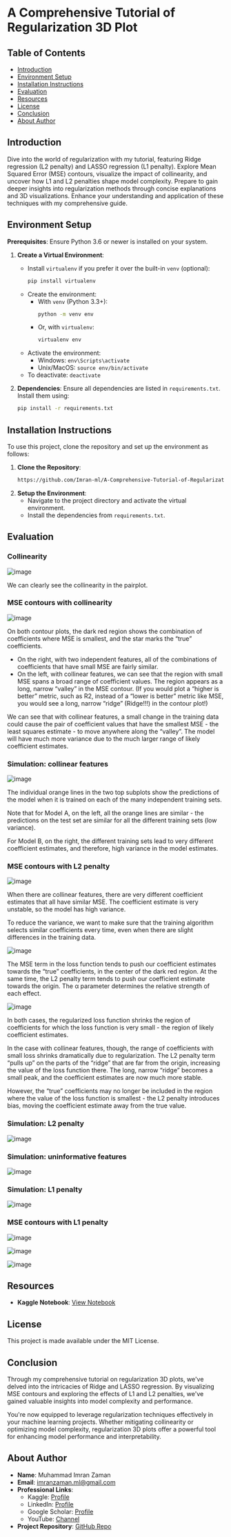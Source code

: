 # A Comprehensive Tutorial of Regularization 3D Plot

## Table of Contents

- [Introduction](#introduction)
- [Environment Setup](#environment-setup)
- [Installation Instructions](#installation-instructions)
- [Evaluation](#evaluation)
- [Resources](#resources)
- [License](#license)
- [Conclusion](#conclusion)
- [About Author](#about-author)

## Introduction

Dive into the world of regularization with my tutorial, featuring Ridge regression (L2 penalty) and LASSO regression (L1 penalty). Explore Mean Squared Error (MSE) contours, visualize the impact of collinearity, and uncover how L1 and L2 penalties shape model complexity. Prepare to gain deeper insights into regularization methods through concise explanations and 3D visualizations. Enhance your understanding and application of these techniques with my comprehensive guide.


## Environment Setup

**Prerequisites**: Ensure Python 3.6 or newer is installed on your system.

1. **Create a Virtual Environment**:
    - Install `virtualenv` if you prefer it over the built-in `venv` (optional):
        ```bash
        pip install virtualenv
        ```
    - Create the environment:
        - With `venv` (Python 3.3+):
            ```bash
            python -m venv env
            ```
        - Or, with `virtualenv`:
            ```bash
            virtualenv env
            ```
    - Activate the environment:
        - Windows: `env\Scripts\activate`
        - Unix/MacOS: `source env/bin/activate`
    - To deactivate: `deactivate`

2. **Dependencies**:
    Ensure all dependencies are listed in `requirements.txt`. Install them using:
    ```bash
    pip install -r requirements.txt
    ```

## Installation Instructions

To use this project, clone the repository and set up the environment as follows:

1. **Clone the Repository**:
    ```bash
    https://github.com/Imran-ml/A-Comprehensive-Tutorial-of-Regularization-3D-Plot.git
    ```
2. **Setup the Environment**:
    - Navigate to the project directory and activate the virtual environment.
    - Install the dependencies from `requirements.txt`.

## Evaluation

### Collinearity

![image](https://github.com/Imran-ml/A-Comprehensive-Tutorial-of-Regularization-3D-Plot/assets/149146155/672ee1d3-e4ca-4944-9224-3100346d4ec0)

We can clearly see the collinearity in the pairplot.

### MSE contours with collinearity

![image](https://github.com/Imran-ml/A-Comprehensive-Tutorial-of-Regularization-3D-Plot/assets/149146155/61a0f9ce-829d-4fc8-b3a5-4fb2f149863f)

On both contour plots, the dark red region shows the combination of coefficients where MSE is smallest, and the star marks the “true” coefficients.

- On the right, with two independent features, all of the combinations of coefficients that have small MSE are fairly similar.
- On the left, with collinear features, we can see that the region with small MSE spans a broad range of coefficient values. The region appears as a long, narrow “valley” in the MSE contour. (If you would plot a “higher is better” metric, such as R2, instead of a “lower is better” metric like MSE, you would see a long, narrow “ridge” (Ridge!!!) in the contour plot!)
  
We can see that with collinear features, a small change in the training data could cause the pair of coefficient values that have the smallest MSE - the least squares estimate - to move anywhere along the “valley”. The model will have much more variance due to the much larger range of likely coefficient estimates.

### Simulation: collinear features

![image](https://github.com/Imran-ml/A-Comprehensive-Tutorial-of-Regularization-3D-Plot/assets/149146155/97ffa21d-e59c-40dd-9978-1063843514b4)

The individual orange lines in the two top subplots show the predictions of the model when it is trained on each of the many independent training sets.

Note that for Model A, on the left, all the orange lines are similar - the predictions on the test set are similar for all the different training sets (low variance).

For Model B, on the right, the different training sets lead to very different coefficient estimates, and therefore, high variance in the model estimates.


### MSE contours with L2 penalty

![image](https://github.com/Imran-ml/A-Comprehensive-Tutorial-of-Regularization-3D-Plot/assets/149146155/8ea894da-a8b1-419b-9ef5-a30ce1120b99)

When there are collinear features, there are very different coefficient estimates that all have similar MSE. The coefficient estimate is very unstable, so the model has high variance.

To reduce the variance, we want to make sure that the training algorithm selects similar coefficients every time, even when there are slight differences in the training data.

![image](https://github.com/Imran-ml/A-Comprehensive-Tutorial-of-Regularization-3D-Plot/assets/149146155/9bdd0aa8-3c91-4b47-87ce-621b30c5988a)

The MSE term in the loss function tends to push our coefficient estimates towards the “true” coefficients, in the center of the dark red region. At the same time, the L2 penalty term tends to push our coefficient estimate towards the origin. The α parameter determines the relative strength of each effect.

![image](https://github.com/Imran-ml/A-Comprehensive-Tutorial-of-Regularization-3D-Plot/assets/149146155/0272595a-3f4e-45c3-a12a-add2e0e43b1d)

In both cases, the regularized loss function shrinks the region of coefficients for which the loss function is very small - the region of likely coefficient estimates.

In the case with collinear features, though, the range of coefficients with small loss shrinks dramatically due to regularization. The L2 penalty term “pulls up” on the parts of the “ridge” that are far from the origin, increasing the value of the loss function there. The long, narrow “ridge” becomes a small peak, and the coefficient estimates are now much more stable.

However, the “true” coefficients may no longer be included in the region where the value of the loss function is smallest - the L2 penalty introduces bias, moving the coefficient estimate away from the true value.

### Simulation: L2 penalty

![image](https://github.com/Imran-ml/A-Comprehensive-Tutorial-of-Regularization-3D-Plot/assets/149146155/7a55c0db-57db-47b9-80c1-fdd5139f6f1c)

### Simulation: uninformative features

![image](https://github.com/Imran-ml/A-Comprehensive-Tutorial-of-Regularization-3D-Plot/assets/149146155/aa932c7b-54f8-4fc7-8901-a2321cc1ae09)

### Simulation: L1 penalty

![image](https://github.com/Imran-ml/A-Comprehensive-Tutorial-of-Regularization-3D-Plot/assets/149146155/e7673e2e-3f44-47e8-a0be-1c6cde11886c)

### MSE contours with L1 penalty

![image](https://github.com/Imran-ml/A-Comprehensive-Tutorial-of-Regularization-3D-Plot/assets/149146155/f76ad050-a5e0-48a4-9b31-a87d5b7b2c4b)

![image](https://github.com/Imran-ml/A-Comprehensive-Tutorial-of-Regularization-3D-Plot/assets/149146155/6032d859-947d-47f4-a154-4a7caa9d594a)

![image](https://github.com/Imran-ml/A-Comprehensive-Tutorial-of-Regularization-3D-Plot/assets/149146155/dc00d8f8-e5ba-4256-ab38-52e6e28b3110)



## Resources

- **Kaggle Notebook**: [View Notebook](https://www.kaggle.com/code/muhammadimran112233/a-comprehensive-tutorial-of-regularization-3d-plot)

## License

This project is made available under the MIT License.

## Conclusion

Through my comprehensive tutorial on regularization 3D plots, we've delved into the intricacies of Ridge and LASSO regression. By visualizing MSE contours and exploring the effects of L1 and L2 penalties, we've gained valuable insights into model complexity and performance.

You're now equipped to leverage regularization techniques effectively in your machine learning projects. Whether mitigating collinearity or optimizing model complexity, regularization 3D plots offer a powerful tool for enhancing model performance and interpretability.

## About Author

- **Name**: Muhammad Imran Zaman
- **Email**: [imranzaman.ml@gmail.com](mailto:imranzaman.ml@gmail.com)
- **Professional Links**:
    - Kaggle: [Profile](https://www.kaggle.com/muhammadimran112233)
    - LinkedIn: [Profile](linkedin.com/in/muhammad-imran-zaman)
    - Google Scholar: [Profile](https://scholar.google.com/citations?user=ulVFpy8AAAAJ&hl=en)
    - YouTube: [Channel](https://www.youtube.com/@consolioo)
- **Project Repository**: [GitHub Repo](https://github.com/Imran-ml/A-Comprehensive-Tutorial-of-Regularization-3D-Plot.git)
